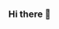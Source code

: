 ### Hi there 👋

<!--
**ShivamSainier/ShivamSainier** is a ✨ _special_ ✨ repository because its `README.md` (this file) appears on your GitHub profile.

Here are some idea s to get you started:

- 🔭 I’m currently working on ...
- 🌱 I’m currently learning ...
- 👯 I’m looking to collaborate on ...
- 🤔 I’m looking for help with ...
- 💬 Ask me about ...
- 📫 How to reach me: ...
- 😄 Pronouns: ...
- ⚡ Fun fact: ...
-->
